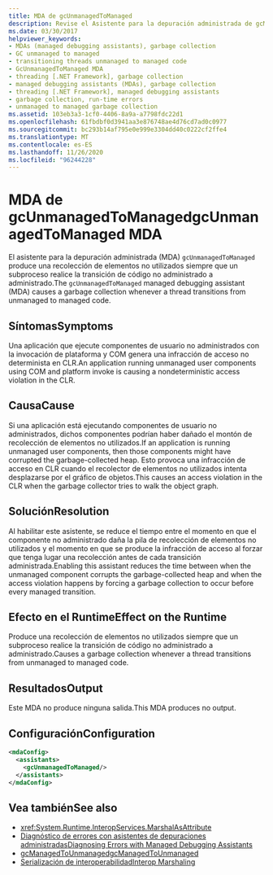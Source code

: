 ```yaml
---
title: MDA de gcUnmanagedToManaged
description: Revise el Asistente para la depuración administrada de gcManagedToUnmanaged en .NET. Este MDA puede activarse debido a daños en el montón de elementos no utilizados durante la transición al código administrado.
ms.date: 03/30/2017
helpviewer_keywords:
- MDAs (managed debugging assistants), garbage collection
- GC unmanaged to managed
- transitioning threads unmanaged to managed code
- GcUnmanagedToManaged MDA
- threading [.NET Framework], garbage collection
- managed debugging assistants (MDAs), garbage collection
- threading [.NET Framework], managed debugging assistants
- garbage collection, run-time errors
- unmanaged to managed garbage collection
ms.assetid: 103eb3a3-1cf0-4406-8a9a-a7798fdc22d1
ms.openlocfilehash: 61fbdbf0d3941aa3e876748ae4d76cd7ad0c0977
ms.sourcegitcommit: bc293b14af795e0e999e3304dd40c0222cf2ffe4
ms.translationtype: MT
ms.contentlocale: es-ES
ms.lasthandoff: 11/26/2020
ms.locfileid: "96244228"
---
```

# <a name="gcunmanagedtomanaged-mda"></a><span data-ttu-id="0ad15-104">MDA de gcUnmanagedToManaged</span><span class="sxs-lookup"><span data-stu-id="0ad15-104">gcUnmanagedToManaged MDA</span></span>

<span data-ttu-id="0ad15-105">El asistente para la depuración administrada (MDA) `gcUnmanagedToManaged` produce una recolección de elementos no utilizados siempre que un subproceso realice la transición de código no administrado a administrado.</span><span class="sxs-lookup"><span data-stu-id="0ad15-105">The `gcUnmanagedToManaged` managed debugging assistant (MDA) causes a garbage collection whenever a thread transitions from unmanaged to managed code.</span></span>  
  
## <a name="symptoms"></a><span data-ttu-id="0ad15-106">Síntomas</span><span class="sxs-lookup"><span data-stu-id="0ad15-106">Symptoms</span></span>  

 <span data-ttu-id="0ad15-107">Una aplicación que ejecute componentes de usuario no administrados con la invocación de plataforma y COM genera una infracción de acceso no determinista en CLR.</span><span class="sxs-lookup"><span data-stu-id="0ad15-107">An application running unmanaged user components using COM and platform invoke is causing a nondeterministic access violation in the CLR.</span></span>  
  
## <a name="cause"></a><span data-ttu-id="0ad15-108">Causa</span><span class="sxs-lookup"><span data-stu-id="0ad15-108">Cause</span></span>  

 <span data-ttu-id="0ad15-109">Si una aplicación está ejecutando componentes de usuario no administrados, dichos componentes podrían haber dañado el montón de recolección de elementos no utilizados.</span><span class="sxs-lookup"><span data-stu-id="0ad15-109">If an application is running unmanaged user components, then those components might have corrupted the garbage-collected heap.</span></span> <span data-ttu-id="0ad15-110">Esto provoca una infracción de acceso en CLR cuando el recolector de elementos no utilizados intenta desplazarse por el gráfico de objetos.</span><span class="sxs-lookup"><span data-stu-id="0ad15-110">This causes an access violation in the CLR when the garbage collector tries to walk the object graph.</span></span>  
  
## <a name="resolution"></a><span data-ttu-id="0ad15-111">Solución</span><span class="sxs-lookup"><span data-stu-id="0ad15-111">Resolution</span></span>  

 <span data-ttu-id="0ad15-112">Al habilitar este asistente, se reduce el tiempo entre el momento en que el componente no administrado daña la pila de recolección de elementos no utilizados y el momento en que se produce la infracción de acceso al forzar que tenga lugar una recolección antes de cada transición administrada.</span><span class="sxs-lookup"><span data-stu-id="0ad15-112">Enabling this assistant reduces the time between when the unmanaged component corrupts the garbage-collected heap and when the access violation happens by forcing a garbage collection to occur before every managed transition.</span></span>  
  
## <a name="effect-on-the-runtime"></a><span data-ttu-id="0ad15-113">Efecto en el Runtime</span><span class="sxs-lookup"><span data-stu-id="0ad15-113">Effect on the Runtime</span></span>  

 <span data-ttu-id="0ad15-114">Produce una recolección de elementos no utilizados siempre que un subproceso realice la transición de código no administrado a administrado.</span><span class="sxs-lookup"><span data-stu-id="0ad15-114">Causes a garbage collection whenever a thread transitions from unmanaged to managed code.</span></span>  
  
## <a name="output"></a><span data-ttu-id="0ad15-115">Resultados</span><span class="sxs-lookup"><span data-stu-id="0ad15-115">Output</span></span>  

 <span data-ttu-id="0ad15-116">Este MDA no produce ninguna salida.</span><span class="sxs-lookup"><span data-stu-id="0ad15-116">This MDA produces no output.</span></span>  
  
## <a name="configuration"></a><span data-ttu-id="0ad15-117">Configuración</span><span class="sxs-lookup"><span data-stu-id="0ad15-117">Configuration</span></span>  
  
```xml  
<mdaConfig>  
  <assistants>  
    <gcUnmanagedToManaged/>  
  </assistants>  
</mdaConfig>  
```  
  
## <a name="see-also"></a><span data-ttu-id="0ad15-118">Vea también</span><span class="sxs-lookup"><span data-stu-id="0ad15-118">See also</span></span>

- <xref:System.Runtime.InteropServices.MarshalAsAttribute>
- [<span data-ttu-id="0ad15-119">Diagnóstico de errores con asistentes de depuraciones administradas</span><span class="sxs-lookup"><span data-stu-id="0ad15-119">Diagnosing Errors with Managed Debugging Assistants</span></span>](diagnosing-errors-with-managed-debugging-assistants.md)
- [<span data-ttu-id="0ad15-120">gcManagedToUnmanaged</span><span class="sxs-lookup"><span data-stu-id="0ad15-120">gcManagedToUnmanaged</span></span>](gcmanagedtounmanaged-mda.md)
- [<span data-ttu-id="0ad15-121">Serialización de interoperabilidad</span><span class="sxs-lookup"><span data-stu-id="0ad15-121">Interop Marshaling</span></span>](../interop/interop-marshaling.md)
